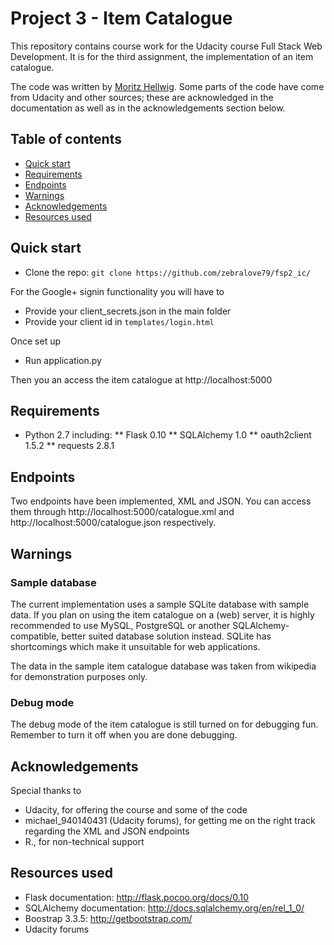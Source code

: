 # Project 3 - Item Catalogue

This repository contains course work for the Udacity course Full Stack Web Development. It is for the third assignment, the implementation of an item catalogue.

The code was written by [Moritz Hellwig](http://blog.zebralove79.com). Some parts of the code have come from Udacity and other sources; these are acknowledged in the documentation as well as in the acknowledgements section below.

## Table of contents

* [Quick start](#quick-start)
* [Requirements](#requirements)
* [Endpoints](#endpoints)
* [Warnings](#warnings)
* [Acknowledgements](#acknowledgements)
* [Resources used](#resources-used)

## Quick start

* Clone the repo: `git clone https://github.com/zebralove79/fsp2_ic/`

For the Google+ signin functionality you will have to
* Provide your client_secrets.json in the main folder
* Provide your client id in `templates/login.html`

Once set up
* Run application.py

Then you an access the item catalogue at http://localhost:5000

## Requirements

* Python 2.7
including:
** Flask 0.10
** SQLAlchemy 1.0
** oauth2client 1.5.2
** requests 2.8.1

## Endpoints

Two endpoints have been implemented, XML and JSON. You can access them through http://localhost:5000/catalogue.xml and http://localhost:5000/catalogue.json respectively.

## Warnings

### Sample database

The current implementation uses a sample SQLite database with sample data. If you plan on using the item catalogue on a (web) server, it is highly recommended to use MySQL, PostgreSQL or another SQLAlchemy-compatible, better suited database solution instead. SQLite has shortcomings which make it unsuitable for web applications.

The data in the sample item catalogue database was taken from wikipedia for demonstration purposes only.

### Debug mode

The debug mode of the item catalogue is still turned on for debugging fun. Remember to turn it off when you are done debugging.

## Acknowledgements

Special thanks to
* Udacity, for offering the course and some of the code
* michael_940140431 (Udacity forums), for getting me on the right track regarding the XML and JSON endpoints
* R., for non-technical support

## Resources used
* Flask documentation: http://flask.pocoo.org/docs/0.10
* SQLAlchemy documentation: http://docs.sqlalchemy.org/en/rel_1_0/
* Boostrap 3.3.5: http://getbootstrap.com/
* Udacity forums